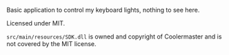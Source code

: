 Basic application to control my keyboard lights, nothing to see here.

Licensed under MIT. 

`src/main/resources/SDK.dll` is owned and copyright of Coolermaster and is not covered by the MIT license.